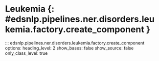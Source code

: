 # Leukemia {: #edsnlp.pipelines.ner.disorders.leukemia.factory.create_component }

::: edsnlp.pipelines.ner.disorders.leukemia.factory.create_component
    options:
        heading_level: 2
        show_bases: false
        show_source: false
        only_class_level: true
